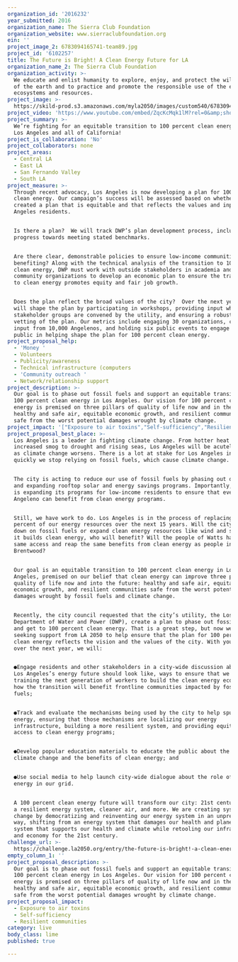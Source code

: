 ```yaml
---
organization_id: '2016232'
year_submitted: 2016
organization_name: The Sierra Club Foundation
organization_website: www.sierraclubfoundation.org
ein: ''
project_image_2: 6783094165741-team89.jpg
project_id: '6102257'
title: The Future is Bright! A Clean Energy Future for LA
organization_name_2: The Sierra Club Foundation
organization_activity: >-
  We educate and enlist humanity to explore, enjoy, and protect the wild places
  of the earth and to practice and promote the responsible use of the earth's
  ecosystems and resources.
project_image: >-
  https://skild-prod.s3.amazonaws.com/myla2050/images/custom540/6783094165741-team89.jpg
project_video: 'https://www.youtube.com/embed/ZqcKcMqk1lM?rel=0&amp;showinfo=0'
project_summary: >-
  We’re fighting for an equitable transition to 100 percent clean energy across
  Los Angeles and all of California!
project_is_collaboration: 'No'
project_collaborators: none
project_areas:
  - Central LA
  - East LA
  - San Fernando Valley
  - South LA
project_measure: >-
  Through recent advocacy, Los Angeles is now developing a plan for 100 percent
  clean energy. Our campaign’s success will be assessed based on whether DWP has
  created a plan that is equitable and that reflects the values and input of Los
  Angeles residents. 


  Is there a plan?  We will track DWP’s plan development process, including
  progress towards meeting stated benchmarks.  


  Are there clear, demonstrable policies to ensure low-income communities are
  benefiting? Along with the technical analysis of the transition to 100 percent
  clean energy, DWP must work with outside stakeholders in academia and
  community organizations to develop an economic plan to ensure the transition
  to clean energy promotes equity and fair job growth. 


  Does the plan reflect the broad values of the city?  Over the next year, we
  will shape the plan by participating in workshops, providing input when
  stakeholder groups are convened by the utility, and ensuring a robust public
  vetting of the plan. Our metrics include engaging 30 organizations, collecting
  input from 10,000 Angelenos, and holding six public events to engage the
  public in helping shape the plan for 100 percent clean energy.
project_proposal_help:
  - 'Money '
  - Volunteers
  - Publicity/awareness
  - Technical infrastructure (computers
  - 'Community outreach '
  - Network/relationship support
project_description: >-
  Our goal is to phase out fossil fuels and support an equitable transition to
  100 percent clean energy in Los Angeles. Our vision for 100 percent clean
  energy is premised on three pillars of quality of life now and in the future:
  healthy and safe air, equitable economic growth, and resilient communities
  safe from the worst potential damages wrought by climate change.
project_impact: '["Exposure to air toxins","Self-sufficiency","Resilient communities"]'
project_proposal_best_place: >-
  Los Angeles is a leader in fighting climate change. From hotter heat waves and
  increased smog to drought and rising seas, Los Angeles will be acutely damaged
  as climate change worsens. There is a lot at stake for Los Angeles in how
  quickly we stop relying on fossil fuels, which cause climate change. 


  The city is acting to reduce our use of fossil fuels by phasing out dirty coal
  and expanding rooftop solar and energy savings programs. Importantly, the city
  is expanding its programs for low-income residents to ensure that every
  Angeleno can benefit from clean energy programs.


  Still, we have work to do. Los Angeles is in the process of replacing 70
  percent of our energy resources over the next 15 years. Will the city double
  down on fossil fuels or expand clean energy resources like wind and solar? As
  it builds clean energy, who will benefit? Will the people of Watts have the
  same access and reap the same benefits from clean energy as people in
  Brentwood? 


  Our goal is an equitable transition to 100 percent clean energy in Los
  Angeles, premised on our belief that clean energy can improve three pillars of
  quality of life now and into the future: healthy and safe air, equitable
  economic growth, and resilient communities safe from the worst potential
  damages wrought by fossil fuels and climate change. 


  Recently, the city council requested that the city’s utility, the Los Angeles
  Department of Water and Power (DWP), create a plan to phase out fossil fuels
  and get to 100 percent clean energy. That is a great step, but now we are
  seeking support from LA 2050 to help ensure that the plan for 100 percent
  clean energy reflects the vision and the values of the city. With your support
  over the next year, we will: 


  ●Engage residents and other stakeholders in a city-wide discussion about what
  Los Angeles’s energy future should look like, ways to ensure that we are 
  training the next generation of workers to build the clean energy economy, and
  how the transition will benefit frontline communities impacted by fossil
  fuels;


  ●Track and evaluate the mechanisms being used by the city to help spur clean
  energy, ensuring that those mechanisms are localizing our energy
  infrastructure, building a more resilient system, and providing equitable
  access to clean energy programs; 


  ●Develop popular education materials to educate the public about the impact of
  climate change and the benefits of clean energy; and


  ●Use social media to help launch city-wide dialogue about the role of clean
  energy in our grid.


  A 100 percent clean energy future will transform our city: 21st century jobs,
  a resilient energy system, cleaner air, and more. We are creating systemic
  change by democratizing and reinventing our energy system in an unprecedented
  way, shifting from an energy system that damages our health and planet to a
  system that supports our health and climate while retooling our infrastructure
  and economy for the 21st century.
challenge_url: >-
  https://challenge.la2050.org/entry/the-future-is-bright!-a-clean-energy-future-for-la
empty_column_1: ''
project_proposal_description: >-
  Our goal is to phase out fossil fuels and support an equitable transition to
  100 percent clean energy in Los Angeles. Our vision for 100 percent clean
  energy is premised on three pillars of quality of life now and in the future:
  healthy and safe air, equitable economic growth, and resilient communities
  safe from the worst potential damages wrought by climate change.
project_proposal_impact:
  - Exposure to air toxins
  - Self-sufficiency
  - Resilient communities
category: live
body_class: lime
published: true

---
```

